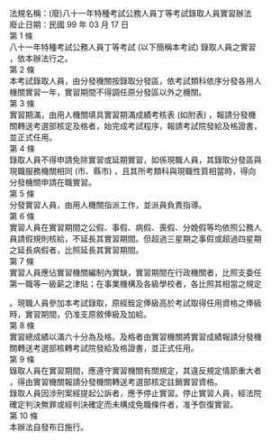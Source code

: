 法規名稱：(廢)八十一年特種考試公務人員丁等考試錄取人員實習辦法  
廢止日期：民國 99 年 03 月 17 日  
第 1 條  
八十一年特種考試公務人員丁等考試 (以下簡稱本考試) 錄取人員之實習  
，依本辦法行之。  
第 2 條  
本考試錄取人員，由分發機關按錄取分發區，依考試類科依序分發各用人  
機關實習一年，實習期間不得調任原分發區以外之機關。  
第 3 條  
實習期滿，由用人機關填具實習期滿成績考核表 (如附表) ，報請分發機  
關轉送考選部核定及格者，始完成考試程序，報請考試院發給及格證書，  
並正式任用。  
第 4 條  
錄取人員不得申請免除實習或延期實習，如係現職人員，其錄取分發區與  
現職服務機關相同 (市、縣市) ，且其所考類科與現職性質相當時，得向  
分發機關申請在職實習。  
第 5 條  
分發實習人員，由用人機關指派工作，並派員負責指導。  
第 6 條  
實習人員在實習期間之公假、事假、病假、喪假、分娩假等均依照公務人  
員請假規則核給，不延長其實習期間。但超過三星期之事假或超過四星期  
之延長病假者，比照延長其實習期間。  
第 7 條  
實習人員應佔實習機關編制內實缺，實習期間在行政機關者，比照支委任  
第一職等一級薪之津貼；在事業機構及各級學校者，各比照其相當之規定  


。現職人員參加本考試錄取，原經銓定俸級高於考試取得任用資格之俸級  
時，實習期間，仍准支原敘俸級及加給。  
第 8 條  
實習總成績以滿六十分為及格。及格者由實習機關將實習成績報請分發機  
關轉送考選部核轉考試院發給及格證書，並正式任用。  
第 9 條  
錄取人員在實習期間，應遵守實習機關有關規定，其違反規定情節重大者  
，得由實習機關報請分發機關轉送考選部核定註銷實習資格。  
錄取人員因涉刑案經提起公訴者，應予停止實習。停止實習人員，經法院  
確定判決無罪或經判決確定而未構成免職條件者，准予恢復實習。  
第 10 條  
本辦法自發布日施行。  


